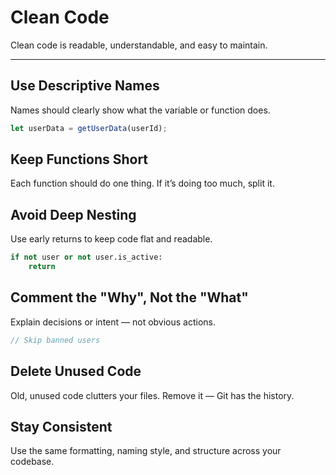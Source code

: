 # Clean Code
Clean code is readable, understandable, and easy to maintain.

---

## Use Descriptive Names
Names should clearly show what the variable or function does.

```js
let userData = getUserData(userId);
```
## Keep Functions Short
Each function should do one thing. If it’s doing too much, split it.

## Avoid Deep Nesting
Use early returns to keep code flat and readable.

```python
if not user or not user.is_active:
    return
```
## Comment the "Why", Not the "What"
Explain decisions or intent — not obvious actions.

```js
// Skip banned users
```
## Delete Unused Code
Old, unused code clutters your files. Remove it — Git has the history.

## Stay Consistent
Use the same formatting, naming style, and structure across your codebase.
